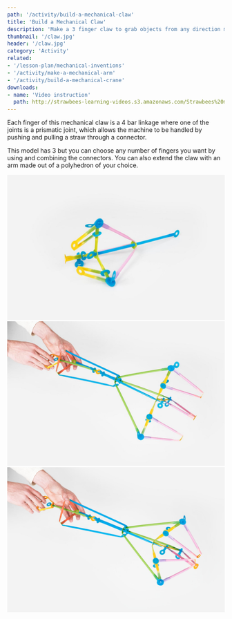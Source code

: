 ```yaml
---
path: '/activity/build-a-mechanical-claw'
title: 'Build a Mechanical Claw'
description: 'Make a 3 finger claw to grab objects from any direction moving a single straw.'
thumbnail: '/claw.jpg'
header: '/claw.jpg'
category: 'Activity'
related:
- '/lesson-plan/mechanical-inventions'
- '/activity/make-a-mechanical-arm'
- '/activity/build-a-mechanical-crane'
downloads:
- name: 'Video instruction'
  path: http://strawbees-learning-videos.s3.amazonaws.com/Strawbees%20mechanical%20claw.shrink.mp4
---
```


<section component="youtube" url="https://youtu.be/QsTzkzfnWfI"></section>

Each finger of this mechanical claw is a 4 bar linkage where one of the joints is a prismatic joint, which allows the machine to be handled by pushing and pulling a straw through a connector.

This model has 3 but you can choose any number of fingers you want by using and combining the connectors. You can also extend the claw with an arm made out of a polyhedron of your choice.

<section component="gallery">

![Make it in many sizes!](/claw2.jpg)
![Extend the claw with an arm so it's easier to handle](/claw3.jpg)
![Open and close the arm by pulling and pushing a single straw](/claw4.jpg)

</section>
